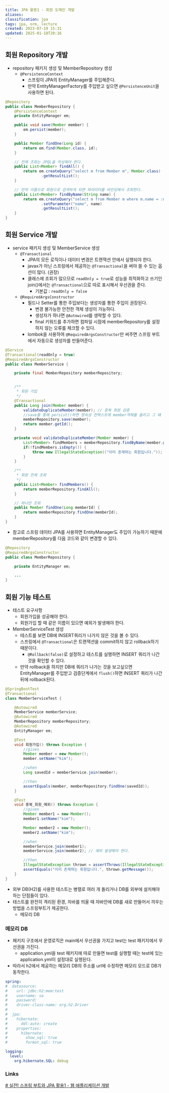 ```yaml
---
title: JPA 활용1 - 회원 도메인 개발
aliases: 
classification: jpa
tags: jpa, orm, lecture
created: 2023-07-19 15:31
updated: 2025-01-18T20:16
---
```


## 회원 Repository 개발

- repository 패키지 생성 및 MemberRepository 생성
    * `@PersistenceContext`
        * 스프링이 JPA의 EntityManager를 주입해준다.
        * 만약 EntityManagerFactory를 주입받고 싶으면 `@PersistenceUnit`을 사용하면 된다.

```java
@Repository
public class MemberRepository {
    @PersistenceContext
    private EntityManager em;

    public void save(Member member) {
        em.persist(member);
    }

    public Member findOne(Long id) {
        return em.find(Member.class, id);
    }

    // 전체 조회는 JPQL을 작성해야 한다.
    public List<Member> findAll() {
        return em.createQuery("select m from Member m", Member.class)
                .getResultList();
    }

    // 만약 이름으로 회원으로 검색하게 되면 파라미터를 바인딩해서 조회한다.
    public List<Member> findByName(String name) {
        return em.createQuery("select m from Member m where m.name = :name", Member.class)
                .setParameter("name", name)
                .getResultList();
    }
}
```

## 회원 Service 개발

- service 패키지 생성 및 MemberService 생성
    * `@Transactional`
        - JPA의 모든 로직이나 데이터 변경은 트랜잭션 안에서 실행되야 한다.
        - javax가 아닌 스프링에서 제공하는 `@Transactional`을 써야 쓸 수 있는 옵션이 많다. (권장)
        - 클래스에 조회가 많으므로 `readOnly = true`로 성능을 최적화하고 쓰기인 join()에서는 `@Transactional`으로 따로 표시해서 우선권을 준다.
            * 기본값 : `readOnly = false`
    * `@RequiredArgsConstructor`
        - 필드나 Setter를 통한 주입보다는 생성자를 통한 주입이 권장된다.
            * 변경 불가능한 안전한 객체 생성이 가능하다.
            * 생성자가 하나면 `@Autowired`를 생략할 수 있다.
            * final 키워드를 추가하면 컴파일 시점에 memberRepository를 설정하지 않는 오류를 체크할 수 있다.
        - lombok을 사용하여 `@RequiredArgsConstructor`만 써주면 스프링 부트에서 자동으로 생성자를 만들어준다.

```java
@Service
@Transactional(readOnly = true)
@RequiredArgsConstructor
public class MemberService {

    private final MemberRepository memberRepository;


    /**
     * 회원 가입
     */
    @Transactional
    public Long join(Member member) {
        validateDuplicateMember(member); // 중복 회원 검증
        //save를 통해 persist()하면 영속성 컨텍스트에 member객체를 올리고 그 때 영속성 컨텍스트는 key인 id값은 항상 보장된다.
        memberRepository.save(member);
        return member.getId();
    }

    private void validateDuplicateMember(Member member) {
        List<Member> findMembers = memberRepository.findByName(member.getName());
        if(!findMembers.isEmpty()) {
            throw new IllegalStateException(("이미 존재하는 회원입니다."));
        }
    }

    /**
     * 회원 전체 조회
     */
    public List<Member> findMembers() {
        return memberRepository.findAll();
    }

    // 하나만 조회
    public Member findOne(Long memberId) {
        return memberRepository.findOne(memberId);
    }
}
```

- 참고로 스프링 데이터 JPA를 사용하면 EntityManager도 주입이 가능하기 때문에 memberRepository를 다음 코드와 같이 변경할 수 있다.

```java
@Repository
@RequiredArgsConstructor
public class MemberRepository {

    private EntityManager em;

    ...
}
```

## 회원 기능 테스트

- 테스트 요구사항
    * 회원가입을 성공해야 한다.
    * 회원가입 할 때 같은 이름이 있으면 예외가 발생해야 한다.
- MemberServiceTest 생성
    * 테스트를 보면 DB에 INSERT쿼리가 나가지 않은 것을 볼 수 있다.
    * 스프링에서 `@Transactional`은 트랜잭션을 commit하지 않고 rollback하기 때문이다.
        - `@Rollback(false)`로 설정하고 테스트를 실행하면 INSERT 쿼리가 나간 것을 확인할 수 있다.
    - 만약 rollback을 하지만 DB에 쿼리가 나가는 것을 보고싶으면 EntityManager를 주입받고 검증단계에서 `flush()`하면 INSERT 쿼리가 나간 뒤에 rollback된다.

```java
@SpringBootTest
@Transactional
class MemberServiceTest {

    @Autowired
    MemberService memberService;
    @Autowired
    MemberRepository memberRepository;
    @Autowired
    EntityManager em;

    @Test
    void 회원가입() throws Exception {
        //given
        Member member = new Member();
        member.setName("kim");

        //when
        Long savedId = memberService.join(member);

        //then
        assertEquals(member, memberRepository.findOne(savedId));
    }

    @Test
    void 중복_회원_예외() throws Exception {
        //given
        Member member1 = new Member();
        member1.setName("kim");

        Member member2 = new Member();
        member2.setName("kim");

        //when
        memberService.join(member1);
        memberService.join(member2); // 예외 발생해야 한다.

        //then
        IllegalStateException thrown = assertThrows(IllegalStateException.class, () -> memberService.join(member2));
        assertEquals("이미 존재하는 회원입니다.", thrown.getMessage());
    }
}
```

- 외부 DB(H2)를 사용한 테스트는 병렬로 여러 개 돌리거나 DB를 외부에 설치해야하는 단점들이 있다.
- 테스트를 완전히 격리된 환경, 자바를 띄울 때 자바안에 DB를 새로 만들어서 끼우는 방법을 스프링부트가 제공한다.
    * 메모리 DB

### 메모리 DB

- 패키지 구조에서 운영로직은 main에서 우선권을 가지고 test는 test 패키지에서 우선권을 가진다.
    * application.yml을 test 패키지에 따로 만들면 test를 실행할 때는 test에 있는 application.yml이 설정대로 실행된다.
- 따라서 h2에서 제공하는 메모리 DB의 주소를 url에 수정하면 메모리 모드로 DB가 동작한다.

```yml
spring:
#  datasource:
#    url: jdbc:h2:mem:test
#    username: sa
#    password:
#    driver-class-name: org.h2.Driver
#
#  jpa:
#    hibernate:
#      ddl-auto: create
#    properties:
#      hibernate:
#        show_sql: true
#        format_sql: true

logging:
  level:
    org.hibernate.SQL: debug
```

### Links

[# 실전! 스프링 부트와 JPA 활용1 - 웹 애플리케이션 개발](https://www.inflearn.com/course/%EC%8A%A4%ED%94%84%EB%A7%81%EB%B6%80%ED%8A%B8-JPA-%ED%99%9C%EC%9A%A9-1/dashboard)
